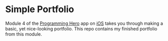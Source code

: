# Simple Portfolio

Module 4 of the [Programming Hero](https://github.com/ProgrammingHero1/simple-portfolio/) app on [iOS](https://play.google.com/store/apps/details?id=com.learnprogramming.codecamp) takes you through making a basic, yet nice-looking portfolio. This repo contains my finished portfolio from this module.
